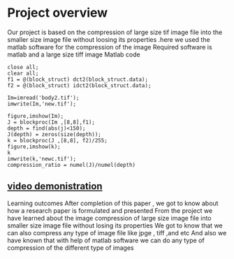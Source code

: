 
# Project overview 
Our project is based on the compression of large size tif image file into the smaller size image file without loosing its properties .here we used the matlab software for the compression of the image 
Required software is matlab and a large size tiff image 
Matlab code
~~~
close all;
clear all;
f1 = @(block_struct) dct2(block_struct.data);
f2 = @(block_struct) idct2(block_struct.data);
 
Im=imread('body2.tif');
imwrite(Im,'new.tif');
 
figure,imshow(Im);
J = blockproc(Im ,[8,8],f1);
depth = find(abs(j)<150);
J(depth) = zeros(size(depth));
k = blockproc(J ,[8,8], f2)/255;
figure,imshow(k);
k
imwrite(k,'newc.tif');
compression_ratio = numel(J)/numel(depth)
~~~
## [video demonistration ](https://github.com/Mechatronics-Engineering-CU/odd_2021_21mty-235_aom_lab_project_submission-team-8/blob/f0f0258a24334af6be95bbc4497329d45c7bb45a/TEAM-8/team8.mp4)





Learning outcomes 
After completion of this paper , we got to know about how a research paper is formulated and presented 
 From the project we have learned about the image compression of large size image file into smaller size image file without losing its properties 
We got to know that we can also compress any type of image file like jpge , tiff ,and etc
And also we have known that with help of matlab software we can do any type of compression of the different type of images
